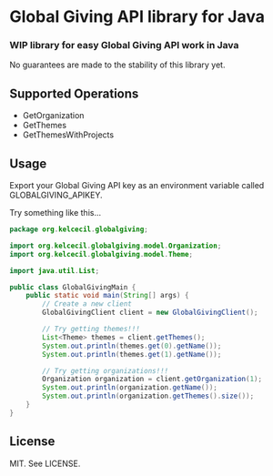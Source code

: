 # Global Giving API library for Java
### WIP library for easy Global Giving API work in Java

No guarantees are made to the stability of this library yet.

## Supported Operations

* GetOrganization
* GetThemes
* GetThemesWithProjects

## Usage

Export your Global Giving API key as an environment variable called GLOBALGIVING_APIKEY.

Try something like this...

```java
package org.kelcecil.globalgiving;

import org.kelcecil.globalgiving.model.Organization;
import org.kelcecil.globalgiving.model.Theme;

import java.util.List;

public class GlobalGivingMain {
    public static void main(String[] args) {
        // Create a new client
        GlobalGivingClient client = new GlobalGivingClient();

        // Try getting themes!!!
        List<Theme> themes = client.getThemes();
        System.out.println(themes.get(0).getName());
        System.out.println(themes.get(1).getName());

        // Try getting organizations!!!
        Organization organization = client.getOrganization(1);
        System.out.println(organization.getName());
        System.out.println(organization.getThemes().size());
    }
}
```


## License

MIT. See LICENSE.
